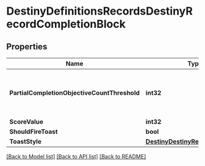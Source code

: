 # DestinyDefinitionsRecordsDestinyRecordCompletionBlock

## Properties
Name | Type | Description | Notes
------------ | ------------- | ------------- | -------------
**PartialCompletionObjectiveCountThreshold** | **int32** | The number of objectives that must be completed before the objective is considered \&quot;complete\&quot; | [optional] 
**ScoreValue** | **int32** |  | [optional] 
**ShouldFireToast** | **bool** |  | [optional] 
**ToastStyle** | [**DestinyDestinyRecordToastStyle**](Destiny.DestinyRecordToastStyle.md) |  | [optional] 

[[Back to Model list]](../README.md#documentation-for-models) [[Back to API list]](../README.md#documentation-for-api-endpoints) [[Back to README]](../README.md)


